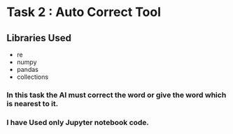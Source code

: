 # Task 2 : Auto Correct Tool

## Libraries Used
- re
- numpy
- pandas
- collections

### In this task the AI must correct the word or give the word which is nearest to it.  

### I have Used only Jupyter notebook code.

